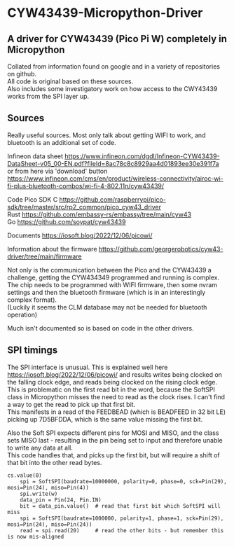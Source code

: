# CYW43439-Micropython-Driver
## A driver for CYW43439 (Pico Pi W) completely in Micropython

Collated from information found on google and in a variety of repositories on github.   
All code is original based on these sources.  
Also includes some investigatory work on how access to the CWY43439 works from the SPI layer up.  


## Sources
Really useful sources. 
Most only talk about getting WIFI to work, and bluetooth is an additional set of code.   


Infineon data sheet
https://www.infineon.com/dgdl/Infineon-CYW43439-DataSheet-v05_00-EN.pdf?fileId=8ac78c8c8929aa4d01893ee30e391f7a    
or from here via 'download' button     
https://www.infineon.com/cms/en/product/wireless-connectivity/airoc-wi-fi-plus-bluetooth-combos/wi-fi-4-802.11n/cyw43439/    

Code
Pico SDK C  https://github.com/raspberrypi/pico-sdk/tree/master/src/rp2_common/pico_cyw43_driver     
Rust        https://github.com/embassy-rs/embassy/tree/main/cyw43     
Go          https://github.com/soypat/cyw43439     

Documents
https://iosoft.blog/2022/12/06/picowi/     

Information about the firmware
https://github.com/georgerobotics/cyw43-driver/tree/main/firmware     


Not only is the communication between the Pico and the CYW43439 a challenge, getting the CYW434349 programmed and running is complex.   
The chip needs to be programmed with WIFI firmware, then some nvram settings and then the bluetooth firmware (which is in an interestingly complex format).   
(Luckily it seems the CLM database may not be needed for bluetooth operation)    

Much isn't documented so is based on code in the other drivers.   

## SPI timings

The SPI interface is unusual. This is explained well here https://iosoft.blog/2022/12/06/picowi/ and results writes being clocked on the falling clock edge, and reads being clocked on the rising clock edge.    
This is problematic on the first read bit in the word, because the SoftSPI class in Micropython misses the need to read as the clock rises. I can't find a way to get the read to pick up that first bit.    
This manifests in a read of the FEEDBEAD (which is BEADFEED in 32 bit LE) picking up 7D5BFDDA, which is the same value missing the first bit.   

Also the Soft SPI expects different pins for MOSI and MISO, and the class sets MISO last - resulting in the pin being set to input and therefore unable to write any data at all.    
This code handles that, and picks up the first bit, but will require a shift of that bit into the other read bytes.   
```
cs.value(0)
    spi = SoftSPI(baudrate=10000000, polarity=0, phase=0, sck=Pin(29), mosi=Pin(24), miso=Pin(4))
    spi.write(w)
    data_pin = Pin(24, Pin.IN)
    bit = data_pin.value()  # read that first bit which SoftSPI will miss
    spi = SoftSPI(baudrate=1000000, polarity=1, phase=1, sck=Pin(29), mosi=Pin(24), miso=Pin(24))
    read = spi.read(20)     # read the other bits - but remember this is now mis-aligned
```
